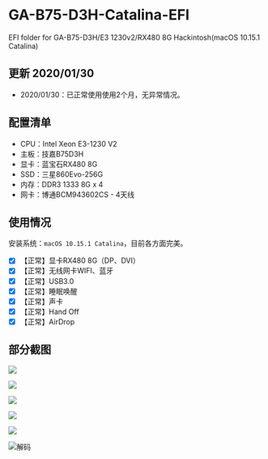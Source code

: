 # GA-B75-D3H-Catalina-EFI
EFI folder for GA-B75-D3H/E3 1230v2/RX480 8G Hackintosh(macOS 10.15.1 Catalina)

## 更新 2020/01/30

- 2020/01/30：已正常使用使用2个月，无异常情况。

## 配置清单
- CPU：Intel Xeon E3-1230 V2
- 主板：技嘉B75D3H
- 显卡：蓝宝石RX480 8G
- SSD：三星860Evo-256G
- 内存：DDR3 1333 8G x 4
- 网卡：博通BCM943602CS - 4天线

## 使用情况

安装系统：``macOS 10.15.1 Catalina``，目前各方面完美。

- [x] 【正常】显卡RX480 8G（DP、DVI）
- [x] 【正常】无线网卡WIFI、蓝牙
- [x] 【正常】USB3.0
- [x] 【正常】睡眠唤醒
- [x] 【正常】声卡
- [x] 【正常】Hand Off
- [x] 【正常】AirDrop

## 部分截图

![](http://qnwiz.leonhom.cn/uPic/2020_1_30_16_image-20200130162236528.png)

![](http://qnwiz.leonhom.cn/uPic/2020_1_30_16_Qv6olu.png)

![](http://qnwiz.leonhom.cn/uPic/2020_1_30_16_9kcKzl.png)

![](http://qnwiz.leonhom.cn/uPic/2020_1_30_16_CA1rBA.png)

![](http://qnwiz.leonhom.cn/uPic/2020_1_30_16_TIcN1f.png)

![解码](http://qnwiz.leonhom.cn/uPic/2020_1_30_16_s6qOd1.png)

